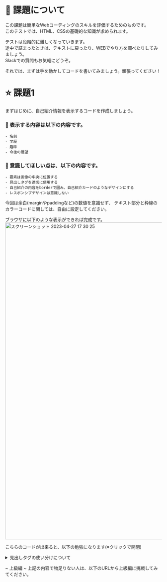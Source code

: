 # 🤖 課題について
この課題は簡単なWebコーディングのスキルを評価するためのものです。<br>
このテストでは、HTML、CSSの基礎的な知識が求められます。

テストは段階的に難しくなっていきます。<br>
途中で詰まったときは、テキストに戻ったり、WEBでやり方を調べたりしてみましょう。<br>
Slackでの質問もお気軽にどうぞ。

それでは、まずは手を動かしてコードを書いてみましょう。頑張ってください！

# ⭐️ 課題1
まずはじめに、自己紹介情報を表示するコードを作成しましょう。

### 🔸 表示する内容は以下の内容です。

```
- 名前
- 学歴
- 趣味
- 今後の展望
```

### 🔹 意識してほしい点は、以下の内容です。

```
- 要素は画像の中央に位置する
- 見出しタグを適切に使用する
- 自己紹介の内容をborderで囲み、自己紹介カードのようなデザインにする
- レスポンシブデザインは意識しない

```

今回は余白(marginやpaddingなど)の数値を意識せず、
テキスト部分と枠線のカラーコードに関しては、自由に設定してください。

ブラウザに以下のような表示ができれば完成です。
<img width="1019" alt="スクリーンショット 2023-04-27 17 30 25" src="https://user-images.githubusercontent.com/15147207/234805658-f3e3f761-f516-4cfd-9b49-63743a082af0.png">


こちらのコードが出来ると、以下の勉強になります(※クリックで開閉)
<details>
<summary>見出しタグの使い分けについて</summary>
h1、h2タグは見出しのレベルを表すタグで、h1が最上位の見出しで、h6が最下位の見出しを表します。<br>

h1タグは、Webページ全体のタイトルやメインコンテンツのタイトルに使用されることが多く、<br>
h2タグはその下位にあるセクションのタイトルに使用されることが多いです。<br>
また、h3〜h6タグは、h2タグの下位にある見出しに使用されます。<br>

h1、h2タグの使用上のポイントとしては、以下のようなものが挙げられます。

h1タグは、1ページに1つしか存在しないことが理想的です。<br>
h1タグは、WebページのSEO（検索エンジン最適化）に影響を与えるため、Webページ全体のタイトルを正確に表現することが重要です。<br>
h2タグは、複数のセクションの中での見出しとして使用されることが多く、h1タグより下位の位置にあります。<br>
h2タグは、見出しのレベルが最も高いタグで、h3タグ以降は、階層的に下位の見出しとして使用されます。<br>
h1、h2タグは、視覚的に強調されるため、ユーザーにとって重要な情報を伝える場合に適しています。<br>
以上のように、h1、h2タグはWebページの構造を表現する上で重要なタグであり、正確に使用することで、Webページの構造を明確にすることができます。
</details>


~ 上級編 ~
上記の内容で物足りない人は、以下のURLから上級編に挑戦してみてください。
